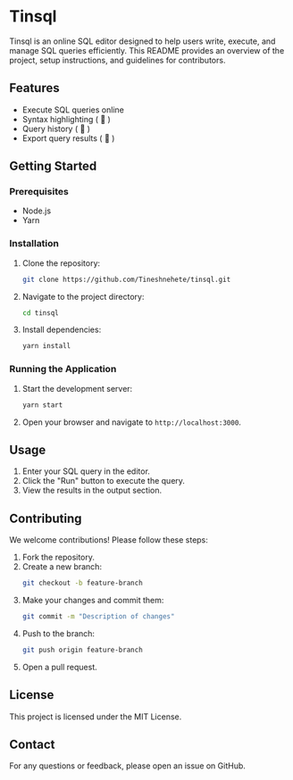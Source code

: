 # Tinsql

Tinsql is an online SQL editor designed to help users write, execute, and manage SQL queries efficiently. This README provides an overview of the project, setup instructions, and guidelines for contributors.

## Features

- Execute SQL queries online
- Syntax highlighting ( 🔴 )
- Query history ( 🔴 )
- Export query results ( 🔴 )

## Getting Started

### Prerequisites

- Node.js
- Yarn

### Installation

1. Clone the repository:
    ```sh
    git clone https://github.com/Tineshnehete/tinsql.git
    ```
2. Navigate to the project directory:
    ```sh
    cd tinsql
    ```
3. Install dependencies:
    ```sh
    yarn install
    ```

### Running the Application

1. Start the development server:
    ```sh
    yarn start
    ```
2. Open your browser and navigate to `http://localhost:3000`.

## Usage

1. Enter your SQL query in the editor.
2. Click the "Run" button to execute the query.
3. View the results in the output section.

## Contributing

We welcome contributions! Please follow these steps:

1. Fork the repository.
2. Create a new branch:
    ```sh
    git checkout -b feature-branch
    ```
3. Make your changes and commit them:
    ```sh
    git commit -m "Description of changes"
    ```
4. Push to the branch:
    ```sh
    git push origin feature-branch
    ```
5. Open a pull request.

## License

This project is licensed under the MIT License.

## Contact

For any questions or feedback, please open an issue on GitHub.

